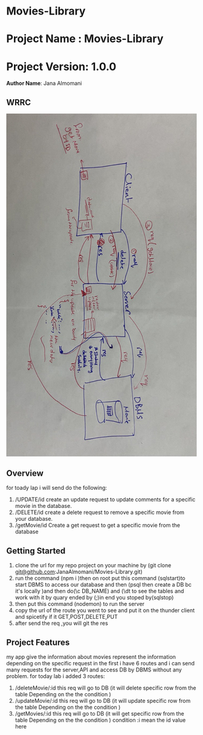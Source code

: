 # Movies-Library

# Project Name : Movies-Library
# Project Version: 1.0.0

**Author Name**: Jana Almomani

## WRRC

![WRRC](./images/WRRC4.jpg)

## Overview
for toady lap i will send do the following:
1. /UPDATE/id create an update request to update comments for a specific movie in the database.
2. /DELETE/id create a delete request to remove a specific movie from your database.
3. /getMovie/id  Create a get request to get a specific movie from the database

## Getting Started
<!-- What are the steps that a user must take in order to build this app on their own machine and get it running? -->
1. clone the url for my repo project on your machine by (git clone git@github.com:JanaAlmomani/Movies-Library.git)
2. run the command (npm i )then on root  put this command (sqlstart)to start DBMS to access our database and then (psql then create a DB bc it's locally )and then do(\c DB_NAME) and (\dt to see the tables and work with it by quary ended by (;)in end you stoped by(sqlstop)
3. then put this command (nodemon) to run the server 
4. copy the url of the route you went to see and put it on the  thunder client and spicetify if it GET,POST,DELETE,PUT 
5. after send the req ,you will git the res

## Project Features
<!-- What are the features included in you app -->
my app give the information about movies represent the information depending on the specific request
in the first i have 6 routes and i can send many requests
for the server,API and access DB by DBMS without any problem.
for today lab i added 3 routes:
1.  /deleteMovie/:id  this req will go to DB (it will delete specific row from the table Depending on the the condition )
2. /updateMovie/:id   this req will go to DB (it will update specific row from the table Depending on the the condition )
3. /getMovies/:id  this req will go to DB (it will get specific row from the table Depending on the the condition )
condition :i mean the id value here